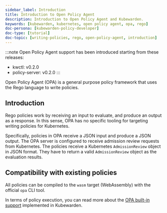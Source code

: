 ```yaml
---
sidebar_label: Introduction
title: Introduction to Open Policy Agent
description: Introduction to Open Policy Agent and Kubewarden.
keywords: [kubewarden, kubernetes, open policy agent, opa, rego]
doc-persona: [kubewarden-policy-developer]
doc-type: [tutorial]
doc-topic: [writing-policies, rego, open-policy-agent, introduction]
---
```


<head>
  <link rel="canonical" href="https://docs.kubewarden.io/tutorials/writing-policies/rego/open-policy-agent/intro"/>
</head>

:::note
Open Policy Agent support has been introduced starting from these releases:
  * kwctl: v0.2.0
  * policy-server: v0.2.0
:::

Open Policy Agent (OPA) is a general purpose policy framework that uses the
Rego language to write policies.

## Introduction

Rego policies work by receiving an input to evaluate,
and produce an output as a response.
In this sense, OPA has no specific tooling for targeting writing policies for Kubernetes.

Specifically, policies in OPA receive a JSON input and produce a JSON output.
The OPA server is configured to receive admission review requests from Kubernetes.
The policies receive a Kubernetes `AdmissionReview` object in JSON format.
They have to return a valid `AdmissionReview` object as the evaluation results.

## Compatibility with existing policies

All policies can be compiled to the `wasm` target (WebAssembly) with the official `opa` CLI tool.

In terms of policy execution,
you can read more about the [OPA built-in support](../builtin-support) implemented in Kubewarden.
